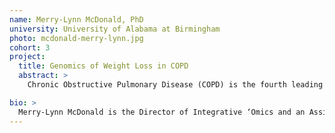 ```yaml
---
name: Merry-Lynn McDonald, PhD
university: University of Alabama at Birmingham
photo: mcdonald-merry-lynn.jpg
cohort: 3
project:
  title: Genomics of Weight Loss in COPD
  abstract: >
    Chronic Obstructive Pulmonary Disease (COPD) is the fourth leading cause of death in the United States with mortality continuing to rise. Cachexia, whose hallmark is weight loss, increases risk of death and healthcare expenditure. We will expand our previous genome-wide association study analyses which identified several regions associated with weight loss in COPD by performing whole-genome-sequence analyses in 7 TOPMed cohorts. I will implement several tools in BDC providing feedback on difficulties encountered as well as helpful features. Through this fellowship I will have dedicated time to work on implementing my lab’s analysis pipelines as well as accomplish my goal to identify genomic variation associated with weight-loss in COPD.

bio: >
  Merry-Lynn McDonald is the Director of Integrative ‘Omics and an Assistant Professor of Medicine in the Division of Pulmonary, Allergy and Critical Care Medicine at the University of Alabama at Birmingham. She is a genetic epidemiologist with interests in the analysis of complex traits and diseases including chronic obstructive pulmonary disease (COPD), cachexia, sarcopenia, osteoarthritis and smoking behaviors such as menthol. Her project is focused on gaining insight to the genomics of weight loss in COPD.
---
```

